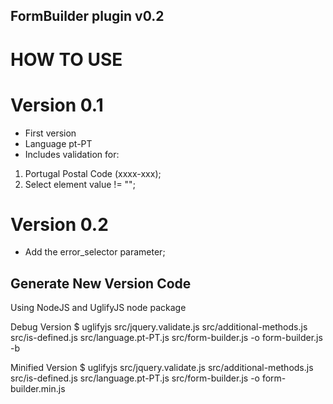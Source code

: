 ## FormBuilder plugin v0.2

# HOW TO USE

<script src="[path_to_folder]/form-builder.min.js">
<script>

    $(function(){

        new FormBuilder({

            form_selector : 'form',

            submit_selector : 'input[type="submit"]',

            parent_line_selector : '.frm-line', //optional - default value ".form-group"

            error_selector : '.frm-error', //optional - default value ".frm-error"

            validation : {

                rules : {

                    name : {

                        required : true

                    }

                    postal : {

                        postalcode_pt : true

                    }

                },

                messages : {

                    postalcode_pt : "O seu código postal deverá ser xxxx-xxx"

                }

            }

        });

    });

</script>


# Version 0.1
- First version
- Language pt-PT
- Includes validation for:
 1. Portugal Postal Code (xxxx-xxx);
 2. Select element value != "";

# Version 0.2
- Add the error_selector parameter;

## Generate New Version Code
Using NodeJS and UglifyJS node package

Debug Version
$ uglifyjs src/jquery.validate.js src/additional-methods.js src/is-defined.js src/language.pt-PT.js src/form-builder.js -o form-builder.js -b

Minified Version
$ uglifyjs src/jquery.validate.js src/additional-methods.js src/is-defined.js src/language.pt-PT.js src/form-builder.js -o form-builder.min.js